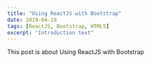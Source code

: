 ```yaml
---
title: "Using ReactJS with Bootstrap"
date: 2019-04-18
tags: [ReactJS, Bootstrap, HTML5]
excerpt: "Introduction text"
---
```


This post is about Using ReactJS with Bootstrap
